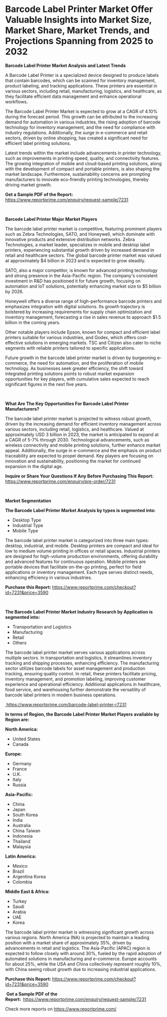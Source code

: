<p><h1>Barcode Label Printer Market Offer Valuable Insights into Market Size, Market Share, Market Trends, and Projections Spanning from 2025 to 2032</h1></p><p><strong>Barcode Label Printer Market Analysis and Latest Trends</strong></p>
<p><p>A Barcode Label Printer is a specialized device designed to produce labels that contain barcodes, which can be scanned for inventory management, product labeling, and tracking applications. These printers are essential in various sectors, including retail, manufacturing, logistics, and healthcare, as they facilitate efficient data management and enhance operational workflows.</p><p>The Barcode Label Printer Market is expected to grow at a CAGR of 4.10% during the forecast period. This growth can be attributed to the increasing demand for automation in various industries, the rising adoption of barcode technology for inventory management, and the need for compliance with industry regulations. Additionally, the surge in e-commerce and retail sectors, driven by online shopping, has created a significant need for efficient label printing solutions.</p><p>Latest trends within the market include advancements in printer technology, such as improvements in printing speed, quality, and connectivity features. The growing integration of mobile and cloud-based printing solutions, along with the development of compact and portable printers, is also shaping the market landscape. Furthermore, sustainability concerns are prompting manufacturers to innovate eco-friendly printing technologies, thereby driving market growth.</p></p>
<p><strong>Get a Sample PDF of the Report:&nbsp;</strong> <a href="https://www.reportprime.com/enquiry/request-sample/7231?utm_campaign=3099&utm_medium=2&utm_source=Github&utm_content=ia&utm_term=19032025&utm_id=barcode-label-printer">https://www.reportprime.com/enquiry/request-sample/7231</a></p>
<p>&nbsp;</p>
<p><strong>Barcode Label Printer Major Market Players</strong></p>
<p><p>The barcode label printer market is competitive, featuring prominent players such as Zebra Technologies, SATO, and Honeywell, which dominate with innovative products and extensive distribution networks. Zebra Technologies, a market leader, specializes in mobile and desktop label printers, experiencing substantial growth driven by increased demand in retail and healthcare sectors. The global barcode printer market was valued at approximately $4 billion in 2023 and is expected to grow steadily.</p><p>SATO, also a major competitor, is known for advanced printing technology and strong presence in the Asia-Pacific region. The company's consistent investment in R&D has positioned it for future growth, focusing on automation and IoT solutions, potentially enhancing market size to $5 billion by 2026. </p><p>Honeywell offers a diverse range of high-performance barcode printers and emphasizes integration with digital solutions. Its growth trajectory is bolstered by increasing requirements for supply chain optimization and inventory management, forecasting a rise in sales revenue to approach $1.5 billion in the coming years.</p><p>Other notable players include Epson, known for compact and efficient label printers suitable for various industries, and Godex, which offers cost-effective solutions in emerging markets. TSC and Citizen also cater to niche segments with reliable printers tailored to specific applications.</p><p>Future growth in the barcode label printer market is driven by burgeoning e-commerce, the need for automation, and the proliferation of mobile technology. As businesses seek greater efficiency, the shift toward integrated printing solutions points to robust market expansion opportunities for key players, with cumulative sales expected to reach significant figures in the next five years.</p></p>
<p>&nbsp;</p>
<p><strong>What Are The Key Opportunities For Barcode Label Printer Manufacturers?</strong></p>
<p><p>The barcode label printer market is projected to witness robust growth, driven by the increasing demand for efficient inventory management across various sectors, including retail, logistics, and healthcare. Valued at approximately USD 3 billion in 2023, the market is anticipated to expand at a CAGR of 5-7% through 2030. Technological advancements, such as wireless connectivity and mobile printing solutions, further enhance market appeal. Additionally, the surge in e-commerce and the emphasis on product traceability are expected to propel demand. Key players are focusing on innovation and sustainability, positioning the market for continued expansion in the digital age.</p></p>
<p><strong>Inquire or Share Your Questions If Any Before Purchasing This Report:</strong> <a href="https://www.reportprime.com/enquiry/pre-order/7231?utm_campaign=3099&utm_medium=2&utm_source=Github&utm_content=ia&utm_term=19032025&utm_id=barcode-label-printer">https://www.reportprime.com/enquiry/pre-order/7231</a></p>
<p>&nbsp;</p>
<p><strong>Market Segmentation</strong></p>
<p><strong>The Barcode Label Printer Market Analysis by types is segmented into:</strong></p>
<p><ul><li>Desktop Type</li><li>Industrial Type</li><li>Mobile Type</li></ul></p>
<p><p>The barcode label printer market is categorized into three main types: desktop, industrial, and mobile. Desktop printers are compact and ideal for low to medium volume printing in offices or retail spaces. Industrial printers are designed for high-volume production environments, offering durability and advanced features for continuous operation. Mobile printers are portable devices that facilitate on-the-go printing, perfect for field applications or inventory management. Each type serves distinct needs, enhancing efficiency in various industries.</p></p>
<p><strong>Purchase this Report:&nbsp;</strong><a href="https://www.reportprime.com/checkout?id=7231&price=3590&utm_campaign=3099&utm_medium=2&utm_source=Github&utm_content=ia&utm_term=19032025&utm_id=barcode-label-printer">https://www.reportprime.com/checkout?id=7231&price=3590</a></p>
<p>&nbsp;</p>
<p><strong>The Barcode Label Printer Market Industry Research by Application is segmented into:</strong></p>
<p><ul><li>Transportation and Logistics</li><li>Manufacturing</li><li>Retail</li><li>Others</li></ul></p>
<p><p>The barcode label printer market serves various applications across multiple sectors. In transportation and logistics, it streamlines inventory tracking and shipping processes, enhancing efficiency. The manufacturing sector utilizes barcode labels for asset management and production tracking, ensuring quality control. In retail, these printers facilitate pricing, inventory management, and promotion labeling, improving customer experience and operational efficiency. Additional applications in healthcare, food service, and warehousing further demonstrate the versatility of barcode label printers in modern business operations.</p></p>
<p><a href="https://www.reportprime.com/barcode-label-printer-r7231?utm_campaign=3099&utm_medium=2&utm_source=Github&utm_content=ia&utm_term=19032025&utm_id=barcode-label-printer">&nbsp;https://www.reportprime.com/barcode-label-printer-r7231</a></p>
<p><strong>In terms of Region, the Barcode Label Printer Market Players available by Region are:</strong></p>
<p>
    <p> <strong> North America: </strong>
        <ul>
            <li>United States</li>
            <li>Canada</li>
        </ul>
        </p> 
    <p> <strong> Europe: </strong>
        <ul>
            <li>Germany</li>
            <li>France</li>
            <li>U.K.</li>
            <li>Italy</li>
            <li>Russia</li>
        </ul>
        </p> 
    <p> <strong> Asia-Pacific: </strong>
        <ul>
            <li>China</li>
            <li>Japan</li>
            <li>South Korea</li>
            <li>India</li>
            <li>Australia</li>
            <li>China Taiwan</li>
            <li>Indonesia</li>
            <li>Thailand</li>
            <li>Malaysia</li>
        </ul>
        </p> 
    <p> <strong> Latin America: </strong>
        <ul>
            <li>Mexico</li>
            <li>Brazil</li>
            <li>Argentina Korea</li>
            <li>Colombia</li>
        </ul>
        </p> 
    <p> <strong> Middle East & Africa: </strong>
        <ul>
            <li>Turkey</li>
            <li>Saudi</li>
            <li>Arabia</li>
            <li>UAE</li>
            <li>Korea</li>
        </ul>
    </p>
    </p>
<p><p>The barcode label printer market is witnessing significant growth across various regions. North America (NA) is projected to maintain a leading position with a market share of approximately 35%, driven by advancements in retail and logistics. The Asia-Pacific (APAC) region is expected to follow closely with around 30%, fueled by the rapid adoption of automated solutions in manufacturing and e-commerce. Europe accounts for about 25%, while the USA and China collectively represent roughly 10%, with China seeing robust growth due to increasing industrial applications.</p></p>
<p><strong>Purchase this Report: </strong><a href="https://www.reportprime.com/checkout?id=7231&price=3590&utm_campaign=3099&utm_medium=2&utm_source=Github&utm_content=ia&utm_term=19032025&utm_id=barcode-label-printer">https://www.reportprime.com/checkout?id=7231&price=3590</a></p>
<p>&nbsp;<strong>Get a Sample PDF of the Report:&nbsp;&nbsp;</strong><a href="https://www.reportprime.com/enquiry/request-sample/7231?utm_campaign=3099&utm_medium=2&utm_source=Github&utm_content=ia&utm_term=19032025&utm_id=barcode-label-printer">https://www.reportprime.com/enquiry/request-sample/7231</a></p>
<p><strong></strong></p>
<p>Check more reports on <a href="https://www.reportprime.com/?utm_campaign=3099&utm_medium=2&utm_source=Github&utm_content=ia&utm_term=19032025&utm_id=barcode-label-printer">https://www.reportprime.com/</a></p>